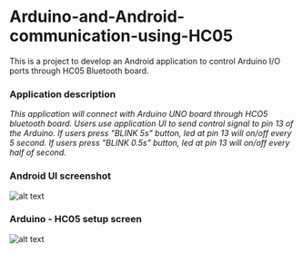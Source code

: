 # Arduino-and-Android-communication-using-HC05
This is a project to develop an Android application to control Arduino I/O ports through HC05 Bluetooth board.

### Application description

_This application will connect with Arduino UNO board through HCO5 bluetooth board. Users use application UI to send control signal to pin 13 of the Arduino. If users press "BLINK 5s" button, led at pin 13 will on/off every 5 second. If users press "BLINK 0.5s" button, led at pin 13 will on/off every half of second._

### Android UI screenshot

![alt text](https://cloud.githubusercontent.com/assets/11772613/22396258/10e74b4e-e587-11e6-934b-a7156a8bca8f.JPG "Android UI")

### Arduino - HC05 setup screen

![alt text](https://cloud.githubusercontent.com/assets/11772613/22393054/4f4a9872-e533-11e6-83f3-ecf48c83ebba.jpg "Arduino connection")
